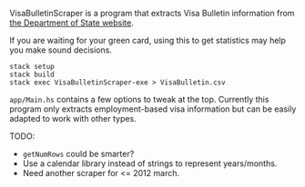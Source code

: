VisaBulletinScraper is a program that extracts Visa Bulletin information from [the Department of State website](https://travel.state.gov/content/visas/en/law-and-policy/bulletin.html).

If you are waiting for your green card, using this to get statistics may help you make sound decisions.

    stack setup
    stack build
    stack exec VisaBulletinScraper-exe > VisaBulletin.csv

`app/Main.hs` contains a few options to tweak at the top.  Currently this program only extracts employment-based visa information but can be easily adapted to work with other types.

TODO:

- `getNumRows` could be smarter?
- Use a calendar library instead of strings to represent years/months.
- Need another scraper for <= 2012 march.
